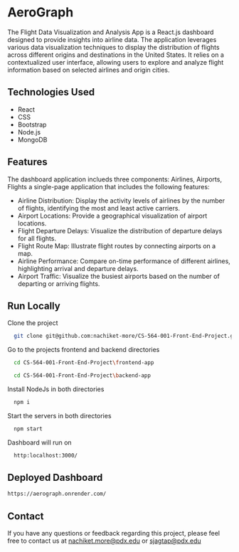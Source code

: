 
# AeroGraph

The Flight Data Visualization and Analysis App is a React.js dashboard designed to provide insights into airline data. The application leverages various data visualization techniques to display the distribution of flights across different origins and destinations in the United States. It relies on a contextualized user interface, allowing users to explore and analyze flight information based on selected airlines and origin cities.

## Technologies Used

 - React
 - CSS
 - Bootstrap
 - Node.js
 - MongoDB


## Features
The dashboard application inclueds three components: Airlines, Airports, Flights a single-page application that includes the following features:

- Airline Distribution: Display the activity levels of airlines by the number of flights, identifying the most and least active carriers.
- Airport Locations: Provide a geographical visualization of airport locations.
- Flight Departure Delays: Visualize the distribution of departure delays for all flights.
- Flight Route Map: Illustrate flight routes by connecting airports on a map.
- Airline Performance: Compare on-time performance of different airlines, highlighting arrival and departure delays.
- Airport Traffic: Visualize the busiest airports based on the number of departing or arriving flights.


## Run Locally

Clone the project

```bash
  git clone git@github.com:nachiket-more/CS-564-001-Front-End-Project.git
```

Go to the projects frontend and backend directories

```bash
  cd CS-564-001-Front-End-Project\frontend-app
```
```bash
  cd CS-564-001-Front-End-Project\backend-app
```
Install NodeJs in both directories
```bash
  npm i 
```
Start the servers in both directories 

```bash
  npm start
```

Dashboard will run on 

```bash
  http:localhost:3000/
```

## Deployed Dashboard
```bash
https://aerograph.onrender.com/ 
```




## Contact

If you have any questions or feedback regarding this project, please feel free to contact us at nachiket.more@pdx.edu or sjagtap@pdx.edu
